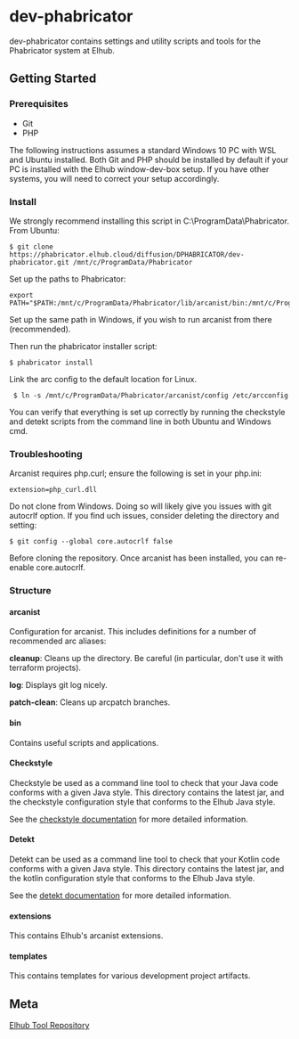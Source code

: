 # dev-phabricator

dev-phabricator contains settings and utility scripts and tools for the Phabricator system at Elhub.

## Getting Started

### Prerequisites

* Git
* PHP

The following instructions assumes a standard Windows 10 PC with WSL and Ubuntu installed. Both Git and PHP should
be installed by default if your PC is installed with the Elhub window-dev-box setup. If you have other systems,
you will need to correct your setup accordingly.

### Install

We strongly recommend installing this script in C:\ProgramData\Phabricator. From Ubuntu:

    $ git clone https://phabricator.elhub.cloud/diffusion/DPHABRICATOR/dev-phabricator.git /mnt/c/ProgramData/Phabricator

Set up the paths to Phabricator:

    export PATH="$PATH:/mnt/c/ProgramData/Phabricator/lib/arcanist/bin:/mnt/c/ProgramData/Phabricator/scripts"       

Set up the same path in Windows, if you wish to run arcanist from there (recommended).

Then run the phabricator installer script:

    $ phabricator install

Link the arc config to the default location for Linux. 

     $ ln -s /mnt/c/ProgramData/Phabricator/arcanist/config /etc/arcconfig

You can verify that everything is set up correctly by running the checkstyle and detekt scripts from the
command line in both Ubuntu and Windows cmd.
 
### Troubleshooting

Arcanist requires php.curl; ensure the following is set in your php.ini:

    extension=php_curl.dll

Do not clone from Windows. Doing so will likely give you issues with git autocrlf option. If you find uch issues,
consider deleting the directory and setting:

    $ git config --global core.autocrlf false
    
Before cloning the repository. Once arcanist has been installed, you can re-enable core.autocrlf.

### Structure

#### arcanist

Configuration for arcanist. This includes definitions for a number of recommended arc aliases:

**cleanup**: Cleans up the directory. Be careful (in particular, don't use it with terraform projects).

**log**: Displays git log nicely.

**patch-clean**: Cleans up arcpatch branches. 

#### bin

Contains useful scripts and applications.

#### Checkstyle

Checkstyle be used as a command line tool to check that your Java code conforms with a given Java style. This
directory contains the latest jar, and the checkstyle configuration style that conforms to the Elhub Java style. 

See the [checkstyle documentation](http://checkstyle.sourceforge.net/cmdline.html) for more detailed information. 

#### Detekt

Detekt can be used as a command line tool to check that your Kotlin code conforms with a given Java style. This
directory contains the latest jar, and the kotlin configuration style that conforms to the Elhub Java style. 

See the [detekt documentation](https://arturbosch.github.io/detekt/) for more detailed information. 

#### extensions

This contains Elhub's arcanist extensions.

#### templates

This contains templates for various development project artifacts.

## Meta

[Elhub Tool Repository][confluence]

<!-- Markdown link & img dfn's -->
[confluence]: http://confluence.elhub.org/display/ELTOR

